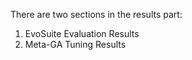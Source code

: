 There are two sections in the results part:
 1. EvoSuite Evaluation Results
 2. Meta-GA Tuning Results
